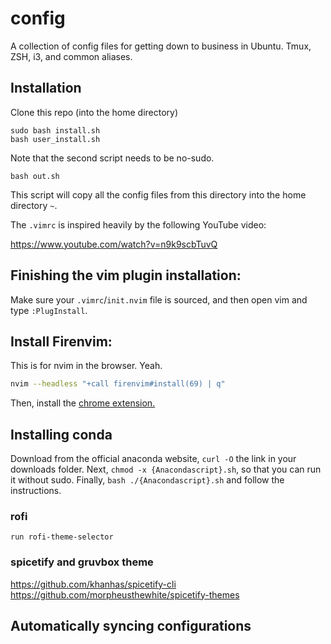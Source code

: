 # config
A collection of config files for getting down to business in Ubuntu. Tmux, ZSH, i3, and common aliases.

## Installation

Clone this repo (into the home directory)
```
sudo bash install.sh
bash user_install.sh
```

Note that the second script needs to be no-sudo.

```
bash out.sh
```

This script will copy all the config files from this directory into the home directory `~`.


The `.vimrc` is inspired heavily by the following YouTube video:

https://www.youtube.com/watch?v=n9k9scbTuvQ

## Finishing the vim plugin installation:

Make sure your `.vimrc`/`init.nvim` file is sourced, and then open vim and type `:PlugInstall`.

## Install Firenvim:
This is for nvim in the browser. Yeah.
```bash
nvim --headless "+call firenvim#install(69) | q"
```
Then, install the [chrome extension.](https://chrome.google.com/webstore/detail/firenvim/egpjdkipkomnmjhjmdamaniclmdlobbo)


## Installing conda
Download from the official anaconda website, `curl -O` the link in your downloads folder.
Next, `chmod -x {Anacondascript}.sh`, so that you can run it without sudo.
Finally, `bash ./{Anacondascript}.sh` and follow the instructions.

### rofi 

`run rofi-theme-selector`

### spicetify and gruvbox theme

https://github.com/khanhas/spicetify-cli
https://github.com/morpheusthewhite/spicetify-themes

## Automatically syncing configurations


